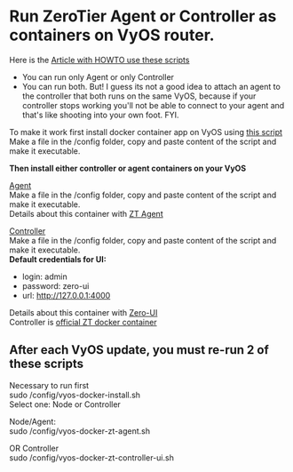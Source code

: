 # Run ZeroTier Agent or Controller as containers on VyOS router.<br />
 Here is the [Article with HOWTO use these scripts](https://medium.com/@qdrddr/run-zerotier-on-vyos-router-de5aaf1da02b)

* You can run only Agent or only Controller
* You can run both. But! I guess its not a good idea to attach an agent to the controller that both runs on the same VyOS, because if your controller stops working you'll not be able to connect to your agent and that's like shooting into your own foot. FYI.


To make it work first install docker container app on VyOS using [this script](../docker/vyos-docker-install.md)<br />
Make a file in the /config folder, copy and paste content of the script and make it executable.<br />

**Then install either controller or agent containers on your VyOS**

[Agent](1.4.x/zt-agent.md)<br />
Make a file in the /config folder, copy and paste content of the script and make it executable.<br />
Details about this container with [ZT Agent](https://github.com/zyclonite/zerotier-docker)<br />

[Controller](1.4.x/zt-controller.md)<br />
Make a file in the /config folder, copy and paste content of the script and make it executable.<br />
**Default credentials for UI:**<br />
* login: admin<br />
* password: zero-ui<br />
* url: http://127.0.0.1:4000<br />

Details about this container with [Zero-UI](https://github.com/dec0dOS/zero-ui)<br />
Controller is [official ZT docker container](https://hub.docker.com/r/zerotier/zerotier)<br />

## After each VyOS update, you must re-run 2 of these scripts<br />

Necessary to run first<br />
sudo /config/vyos-docker-install.sh<br />
Select one: Node or Controller<br />

Node/Agent:<br />
sudo /config/vyos-docker-zt-agent.sh<br />

OR Controller<br />
sudo /config/vyos-docker-zt-controller-ui.sh<br />
